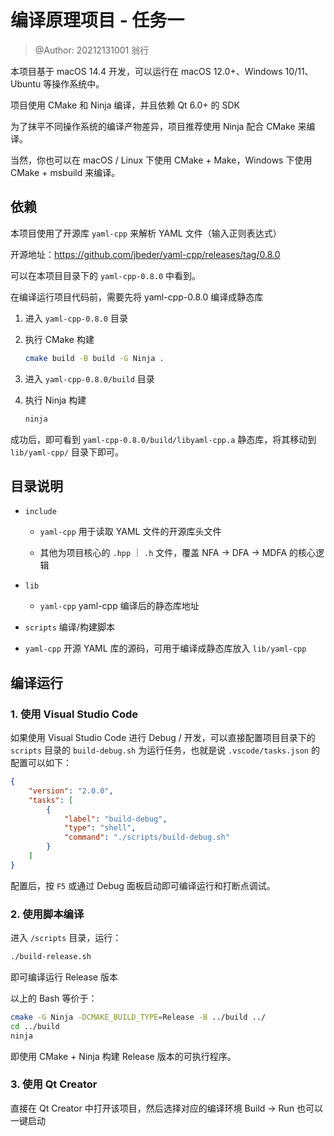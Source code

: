 <!--
 * @Author: 翁行
 * @Date: 2024-05-10 13:37:44
 * Copyright 2024 (c) 翁行, All Rights Reserved.
-->

# 编译原理项目 - 任务一

> @Author: 20212131001 翁行

本项目基于 macOS 14.4 开发，可以运行在 macOS 12.0+、Windows 10/11、Ubuntu 等操作系统中。

项目使用 CMake 和 Ninja 编译，并且依赖 Qt 6.0+ 的 SDK

为了抹平不同操作系统的编译产物差异，项目推荐使用 Ninja 配合 CMake 来编译。

当然，你也可以在 macOS / Linux 下使用 CMake + Make，Windows 下使用 CMake + msbuild 来编译。

## 依赖

本项目使用了开源库 `yaml-cpp` 来解析 YAML 文件（输入正则表达式）

开源地址：https://github.com/jbeder/yaml-cpp/releases/tag/0.8.0

可以在本项目目录下的 `yaml-cpp-0.8.0` 中看到。

在编译运行项目代码前，需要先将 yaml-cpp-0.8.0 编译成静态库

1. 进入 `yaml-cpp-0.8.0` 目录

2. 执行 CMake 构建

   ```bash
   cmake build -B build -G Ninja .
   ```

3. 进入 `yaml-cpp-0.8.0/build` 目录

4. 执行 Ninja 构建

   ```bash
   ninja
   ```

成功后，即可看到 `yaml-cpp-0.8.0/build/libyaml-cpp.a` 静态库，将其移动到 `lib/yaml-cpp/` 目录下即可。

## 目录说明

- `include`

  - `yaml-cpp` 用于读取 YAML 文件的开源库头文件

  - 其他为项目核心的 `.hpp` ｜ `.h` 文件，覆盖 NFA -> DFA -> MDFA 的核心逻辑

- `lib`

  - `yaml-cpp` yaml-cpp 编译后的静态库地址

- `scripts` 编译/构建脚本

- `yaml-cpp` 开源 YAML 库的源码，可用于编译成静态库放入 `lib/yaml-cpp`

## 编译运行

### 1. 使用 Visual Studio Code

如果使用 Visual Studio Code 进行 Debug / 开发，可以直接配置项目目录下的 `scripts` 目录的 `build-debug.sh` 为运行任务，也就是说 `.vscode/tasks.json` 的配置可以如下：

```json
{
	"version": "2.0.0",
	"tasks": [
		{
			"label": "build-debug",
			"type": "shell",
			"command": "./scripts/build-debug.sh"
		}
	]
}
```

配置后，按 `F5` 或通过 Debug 面板启动即可编译运行和打断点调试。

### 2. 使用脚本编译

进入 `/scripts` 目录，运行：

```bash
./build-release.sh
```

即可编译运行 Release 版本

以上的 Bash 等价于：

```bash
cmake -G Ninja -DCMAKE_BUILD_TYPE=Release -B ../build ../
cd ../build
ninja
```

即使用 CMake + Ninja 构建 Release 版本的可执行程序。

### 3. 使用 Qt Creator

直接在 Qt Creator 中打开该项目，然后选择对应的编译环境 Build -> Run 也可以一键启动
